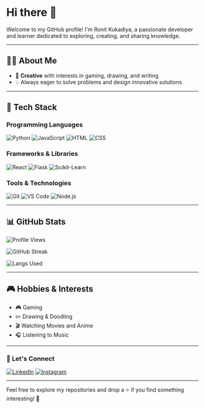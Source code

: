 # Hi there 👋

Welcome to my GitHub profile! I'm Ronit Kukadiya, a passionate developer and learner dedicated to exploring, creating, and sharing knowledge.

---

## 🧑‍💻 About Me
- 🎨 **Creative** with interests in gaming, drawing, and writing  
- 💡 Always eager to solve problems and design innovative solutions  

---

## 🔧 Tech Stack  

### Programming Languages  
![Python](https://img.shields.io/badge/Python-3776AB?style=for-the-badge&logo=python&logoColor=white)
![JavaScript](https://img.shields.io/badge/JavaScript-F7DF1E?style=for-the-badge&logo=javascript&logoColor=black)
![HTML](https://img.shields.io/badge/HTML5-E34F26?style=for-the-badge&logo=html5&logoColor=white)
![CSS](https://img.shields.io/badge/CSS3-1572B6?style=for-the-badge&logo=css3&logoColor=white)  

### Frameworks & Libraries  
![React](https://img.shields.io/badge/React-61DAFB?style=for-the-badge&logo=react&logoColor=black)
![Flask](https://img.shields.io/badge/Flask-000000?style=for-the-badge&logo=flask&logoColor=white)
![Scikit-Learn](https://img.shields.io/badge/Scikit--Learn-F7931E?style=for-the-badge&logo=scikit-learn&logoColor=white)  

### Tools & Technologies  
![Git](https://img.shields.io/badge/Git-F05032?style=for-the-badge&logo=git&logoColor=white)
![VS Code](https://img.shields.io/badge/VS%20Code-007ACC?style=for-the-badge&logo=visual-studio-code&logoColor=white)
![Node.js](https://img.shields.io/badge/Node.js-339933?style=for-the-badge&logo=nodedotjs&logoColor=white)  

---

## 📊 GitHub Stats  

![Profile Views](https://komarev.com/ghpvc/?username=Ronit-kukadiya&style=for-the-badge&color=blue)

![GitHub Streak](https://streak-stats.demolab.com/?user=Ronit-kukadiya&theme=radical&hide_border=true)

![Langs Used](https://github-readme-stats.vercel.app/api/top-langs/?username=Ronit-kukadiya&layout=compact&theme=radical&hide_border=true&langs_count=20)

---

## 🎮 Hobbies & Interests  
- 🎮 Gaming  
- ✏️ Drawing & Doodling  
- 🎬 Watching Movies and Anime  
- 🎧 Listening to Music  

---

### 🌟 Let's Connect  
[![LinkedIn](https://img.shields.io/badge/LinkedIn-0A66C2?style=for-the-badge&logo=linkedin&logoColor=white)](https://www.linkedin.com/in/ronit-kukadiya/)
[![Instagram](https://img.shields.io/badge/Instagram-E4405F?style=for-the-badge&logo=instagram&logoColor=white)](https://www.instagram.com/kukadiyaronit/)

---

Feel free to explore my repositories and drop a ⭐ if you find something interesting! 🚀
